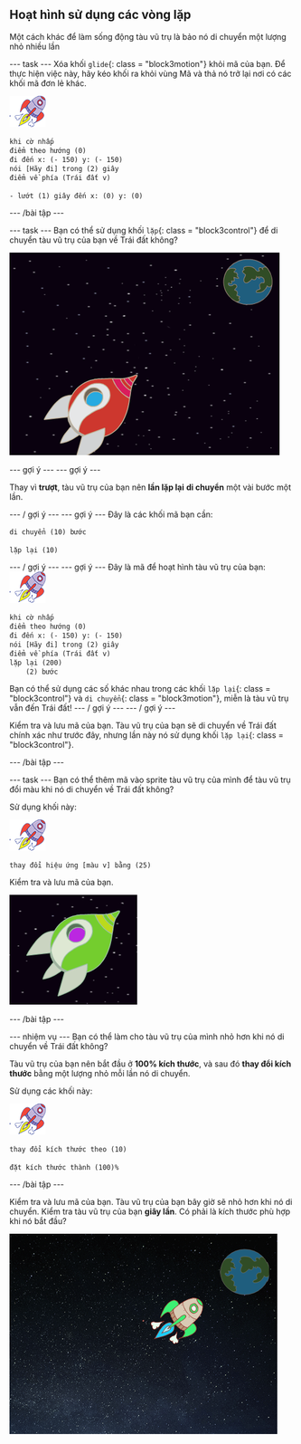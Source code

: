 ## Hoạt hình sử dụng các vòng lặp

Một cách khác để làm sống động tàu vũ trụ là bảo nó di chuyển một lượng nhỏ nhiều lần

\--- task \--- Xóa khối `glide`{: class = "block3motion"} khỏi mã của bạn. Để thực hiện việc này, hãy kéo khối ra khỏi vùng Mã và thả nó trở lại nơi có các khối mã đơn lẻ khác.

![Tàu vũ trụ](images/sprite-spaceship.png)

```blocks3
khi cờ nhấp
điểm theo hướng (0)
đi đến x: (- 150) y: (- 150)
nói [Hãy đi] trong (2) giây
điểm về phía (Trái đất v)

- lướt (1) giây đến x: (0) y: (0)
```

\--- /bài tập \---

\--- task \--- Bạn có thể sử dụng khối `lặp`{: class = "block3control"} để di chuyển tàu vũ trụ của bạn về Trái đất không?

![Thử nghiệm hoạt hình tàu vũ trụ](images/space-animate-stage.png)

\--- gợi ý \--- \--- gợi ý \---

Thay vì **trượt**, tàu vũ trụ của bạn nên **lần lặp lại** **di chuyển** một vài bước một lần.

\--- / gợi ý \--- \--- gợi ý \--- Đây là các khối mã bạn cần:

```blocks3
di chuyển (10) bước

lặp lại (10)
```

\--- / gợi ý \--- \--- gợi ý \--- Đây là mã để hoạt hình tàu vũ trụ của bạn: ![Tàu vũ trụ](images/sprite-spaceship.png)

```blocks3
khi cờ nhấp
điểm theo hướng (0)
đi đến x: (- 150) y: (- 150)
nói [Hãy đi] trong (2) giây
điểm về phía (Trái đất v)
lặp lại (200)
    (2) bước
```

Bạn có thể sử dụng các số khác nhau trong các khối `lặp lại`{: class = "block3control"} và `di chuyển`{: class = "block3motion"}, miễn là tàu vũ trụ vẫn đến Trái đất! \--- / gợi ý \--- \--- / gợi ý \---

Kiểm tra và lưu mã của bạn. Tàu vũ trụ của bạn sẽ di chuyển về Trái đất chính xác như trước đây, nhưng lần này nó sử dụng khối `lặp lại`{: class = "block3control"}.

\--- /bài tập \---

\--- task \--- Bạn có thể thêm mã vào sprite tàu vũ trụ của mình để tàu vũ trụ đổi màu khi nó di chuyển về Trái đất không?

Sử dụng khối này:

![Tàu vũ trụ](images/sprite-spaceship.png)

```blocks3
thay đổi hiệu ứng [màu v] bằng (25)
```

Kiểm tra và lưu mã của bạn.

![Kiểm tra tàu vũ trụ đổi màu](images/space-colour-test.png)

\--- /bài tập \---

\--- nhiệm vụ \--- Bạn có thể làm cho tàu vũ trụ của mình nhỏ hơn khi nó di chuyển về Trái đất không?

Tàu vũ trụ của bạn nên bắt đầu ở **100% kích thước**, và sau đó **thay đổi kích thước** bằng một lượng nhỏ mỗi lần nó di chuyển.

Sử dụng các khối này:

![Tàu vũ trụ](images/sprite-spaceship.png)

```blocks3
thay đổi kích thước theo (10)

đặt kích thước thành (100)%
```

\--- /bài tập \---

Kiểm tra và lưu mã của bạn. Tàu vũ trụ của bạn bây giờ sẽ nhỏ hơn khi nó di chuyển. Kiểm tra tàu vũ trụ của bạn **giây lần**. Có phải là kích thước phù hợp khi nó bắt đầu?

![Kiểm tra một tàu vũ trụ thu nhỏ](images/space-size-test.png)